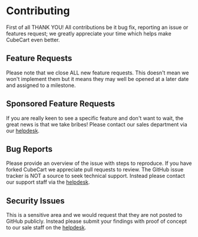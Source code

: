 # Contributing

First of all THANK YOU! All contributions be it bug fix, reporting an issue or features request; we greatly appreciate your time which helps make CubeCart even better. 

## Feature Requests
Please note that we close ALL new feature requests. This doesn't mean we won't implement them but it means they may well be opened at a later date and assigned to a milestone.

## Sponsored Feature Requests
If you are really keen to see a specific feature and don't want to wait, the great news is that we take bribes! Please contact our sales department via our [helpdesk](https://support.cubecart.com/Tickets/Submit).

## Bug Reports
Please provide an overview of the issue with steps to reproduce. If you have forked CubeCart we appreciate pull requests to review. The GitHub issue tracker is NOT a source to seek technical support. Instead please contact our support staff via the [helpdesk](https://support.cubecart.com/Tickets/Submit).

## Security Issues
This is a sensitive area and we would request that they are not posted to GitHub publicly. Instead please submit your findings with proof of concept to our sale staff on the [helpdesk](https://support.cubecart.com/Tickets/Submit).
